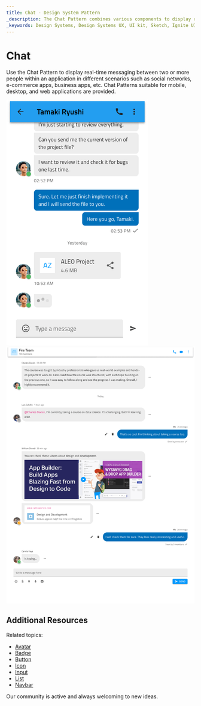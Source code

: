 ```yaml
---
title: Chat - Design System Pattern
_description: The Chat Pattern combines various components to display real-time messaging between two or more people.
_keywords: Design Systems, Design Systems UX, UI kit, Sketch, Ignite UI for Angular, Sketch to Angular, Angular, Angular Design System, Export code from Sketch, Design Kits for Angular, Sketch HTML, Sketch to HTML, Sketch UI kits
---
```


# Chat

Use the Chat Pattern to display real-time messaging between two or more people within an application in different scenarios such as social networks, e-commerce apps, business apps, etc. Chat Patterns suitable for mobile, desktop, and web applications are provided.

<img class="responsive-img" src="../images/chat_mobile_demo.png" srcset="../images/chat_mobile_demo@2x.png 2x" />

<img class="responsive-img" src="../images/chat_desktop_demo.png" srcset="../images/chat_desktop_demo@2x.png 2x" />

## Additional Resources

Related topics:

- [Avatar](../components/avatar.md)
- [Badge](../components/badge.md)
- [Button](../components/button.md)
- [Icon](../components/icon.md)
- [Input](../components/input.md)
- [List](../components/list.md)
- [Navbar](../components/navbar.md)
  <div class="divider--half"></div>

Our community is active and always welcoming to new ideas.
